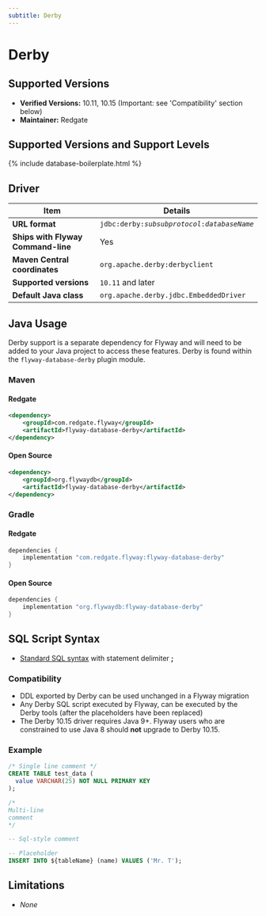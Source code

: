 ```yaml
---
subtitle: Derby
---
```

# Derby

## Supported Versions
- **Verified Versions:** 10.11, 10.15 (Important: see 'Compatibility' section below)
- **Maintainer:** Redgate

## Supported Versions and Support Levels

{% include database-boilerplate.html %}

## Driver

| Item                               | Details                                                           |
|------------------------------------|-------------------------------------------------------------------|
| **URL format**                     | <code>jdbc:derby:<i>subsubprotocol</i>:<i>databaseName</i></code> |
| **Ships with Flyway Command-line** | Yes                                                               |
| **Maven Central coordinates**      | `org.apache.derby:derbyclient`                                    |
| **Supported versions**             | `10.11` and later                                                 |
| **Default Java class**             | `org.apache.derby.jdbc.EmbeddedDriver`                            |


## Java Usage
Derby support is a separate dependency for Flyway and will need to be added to your Java project to access these features.
Derby is found within the `flyway-database-derby` plugin module.
### Maven
#### Redgate
```xml
<dependency>
    <groupId>com.redgate.flyway</groupId>
    <artifactId>flyway-database-derby</artifactId>
</dependency>
```
#### Open Source
```xml
<dependency>
    <groupId>org.flywaydb</groupId>
    <artifactId>flyway-database-derby</artifactId>
</dependency>
```

### Gradle
#### Redgate
```groovy
dependencies {
    implementation "com.redgate.flyway:flyway-database-derby"
}
```
#### Open Source
```groovy
dependencies {
    implementation "org.flywaydb:flyway-database-derby"
}
```

## SQL Script Syntax

- [Standard SQL syntax](Concepts/migrations#sql-based-migrations#syntax) with statement delimiter **;**

### Compatibility
    
- DDL exported by Derby can be used unchanged in a Flyway migration
- Any Derby SQL script executed by Flyway, can be executed by the Derby tools (after the placeholders have been replaced)
- The Derby 10.15 driver requires Java 9+. Flyway users who are constrained to use Java 8 should **not** upgrade to Derby 10.15.

### Example

```sql
/* Single line comment */
CREATE TABLE test_data (
  value VARCHAR(25) NOT NULL PRIMARY KEY
);

/*
Multi-line
comment
*/

-- Sql-style comment

-- Placeholder
INSERT INTO ${tableName} (name) VALUES ('Mr. T');
```

## Limitations

- *None*
